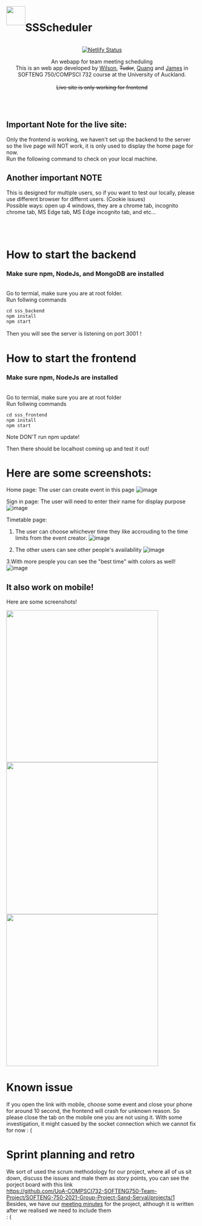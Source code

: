 <div align="center" style="display:flex">
    <a href="https://ssscheduler.netlify.app/">
    <img src="https://user-images.githubusercontent.com/41566813/117802417-8d9c9b00-b2a9-11eb-8103-9f45b7528683.png" width="50px"/>
    </a>
    <h1>SSScheduler</h1>

</div>
<div align="center">

[![Netlify Status][netlify-badge]][netlify-url]

An webapp for team meeting scheduling<br>
This is an web app developed by [Wilson](https://github.com/WilsonBaker), ~~Tudor~~, [Quang](https://github.com/femmon) and [James](https://github.com/jameszu) in SOFTENG 750/COMPSCI 732 course at the University of Auckland. <br><br>
~~Live site is only working for frontend~~<br>

</div>


[netlify-url]: https://ssscheduler.netlify.app/
[netlify-badge]: https://img.shields.io/netlify/93001eba-3346-4c09-92cd-6ac7e8b579a4?style=for-the-badge
[comment]: <> ([netlify-badge]: https://api.netlify.com/api/v1/badges/93001eba-3346-4c09-92cd-6ac7e8b579a4/deploy-status)


<br><br>
## Important Note for the live site:
Only the frontend is working, we haven't set up the backend to the server so the live page will NOT work, it is only used to display the home page for now. <br>
Run the following command to check on your local machine. 

## Another important NOTE
This is designed for multiple users, so if you want to test our locally, please use different browser for differnt users. (Cookie issues)<br>
Possible ways: open up 4 windows, they are a chrome tab, incognito chrome tab, MS Edge tab, MS Edge incognito tab, and etc...


<br><br>

# How to start the backend

### Make sure npm, NodeJs, and MongoDB are installed

<br>
Go to termial, make sure you are at root folder. <br>
Run follwing commands <br>

```
cd sss_backend
npm install
npm start
```
Then you will see the server is listening on port 3001！
<br>
# How to start the frontend

### Make sure npm, NodeJs are installed

<br>
Go to termial, make sure you are at root folder<br>
Run follwing commands <br>

```
cd sss_frontend
npm install 
npm start
```
Note DON'T run npm update!<br>

Then there should be localhost coming up and test it out!

# Here are some screenshots:
Home page:
The user can create event in this page
![image](https://user-images.githubusercontent.com/41566813/117571514-fa395d80-b122-11eb-9a95-86c722696d9a.png)

Sign in page:
The user will need to enter their name for display purpose
![image](https://user-images.githubusercontent.com/41566813/117571526-09b8a680-b123-11eb-82e4-0b3cdd7732a5.png)


Timetable page:
1. The user can choose whichever time they like accrouding to the time limits from the event creator. 
![image](https://user-images.githubusercontent.com/41566813/117805020-9773cd80-b2ac-11eb-8475-3dc5b3636ba9.png)

2. The other users can see other people's availability
![image](https://user-images.githubusercontent.com/41566813/117805204-d0ac3d80-b2ac-11eb-8bf5-14e67c8afe2a.png)

3.With more people you can see the "best time" with colors as well!
![image](https://user-images.githubusercontent.com/41566813/117805394-09e4ad80-b2ad-11eb-923c-fa149d8783b3.png)

## It also work on mobile!
Here are some screenshots!<br>

<img src="https://user-images.githubusercontent.com/41566813/117807408-b6279380-b2af-11eb-96a9-77caddd40f5b.jpg" width="400px"/>
<img src="https://user-images.githubusercontent.com/41566813/117807415-b889ed80-b2af-11eb-8b6e-490cce41dadf.jpg" width="400px"/> <br>
<img src="https://user-images.githubusercontent.com/41566813/117807422-ba53b100-b2af-11eb-9a51-037cdde8f116.jpg" width="400px"/>

# Known issue
If you open the link with mobile, choose some event and close your phone for around 10 second, the frontend will crash for unknown reason. So please close the tab on the mobile one you are not using it. With some investigation, it might casued by the socket connection which we cannot fix for now : (
<br>

# Sprint planning and retro
We sort of used the scrum methodology for our project, where all of us sit down, discuss the issues and male them as story points, you can see the porject board with this link<br>
https://github.com/UoA-COMPSCI732-SOFTENG750-Team-Project/SOFTENG-750-2021-Group-Project-Sand-Serval/projects/1 <br>
Besides, we have our [meeting minutes](https://drive.google.com/file/d/1S729zHs9FiUQpICKNURghnnr4JKvFXTF/view?usp=sharing) for the project, although it is written after we realised we need to include them <br>
: (
